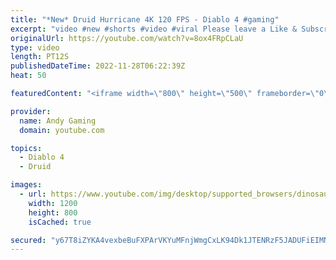 ```yaml
---
title: "*New* Druid Hurricane 4K 120 FPS - Diablo 4 #gaming"
excerpt: "video #new #shorts #video #viral Please leave a Like & Subscribe, it helps the channel grow!"
originalUrl: https://youtube.com/watch?v=8ox4FRpCLaU
type: video
length: PT12S
publishedDateTime: 2022-11-28T06:22:39Z
heat: 50

featuredContent: "<iframe width=\"800\" height=\"500\" frameborder=\"0\" src=\"https://www.youtube.com/embed/8ox4FRpCLaU\" allow=\"accelerometer; autoplay; encrypted-media; gyroscope; picture-in-picture\" allowfullscreen></iframe>"

provider:
  name: Andy Gaming
  domain: youtube.com

topics:
  - Diablo 4
  - Druid

images:
  - url: https://www.youtube.com/img/desktop/supported_browsers/dinosaur.png
    width: 1200
    height: 800
    isCached: true

secured: "y67T8iZYKA4vexbeBuFXPArVKYuMFnjWmgCxLK94Dk1JTENRzF5JADUFiEIMNTrQyVX9MLlSBys58gX4s1/kZFRMHU3kslp0oZPpNiFF/Y6gBCZ/r9g+mAu7m8YrvcaV9ZpQns+o7L33xr1E4EoYXkdAqKxy/lNKXwmZp2mFo5jKL7I/d+ZTacOPDOc1GKJiwY0Hoj95qPQIwgrWApsT7CxjgEgPdwC9hMZ9H2My9aDdA3JWqVddJX6Ekt2sb4PjfVNMcoVv4XKqHuL8ol4n/4TN97+3k0t+XCSUhkGo95WzvaczO6jP6+E2C9WacjhIKSbGfblYzIlSyiuwS2d0L9VDI9B19SBBSE76aHeRWLJ1YGek0I0yju7/oWC3Sz/ui1ivEJCRtUH6Es3jIby37nrfPmj4w5lHEHY8ucMdpss=;o0MKXi58SPxKFtbH6FBATg=="
---
```


